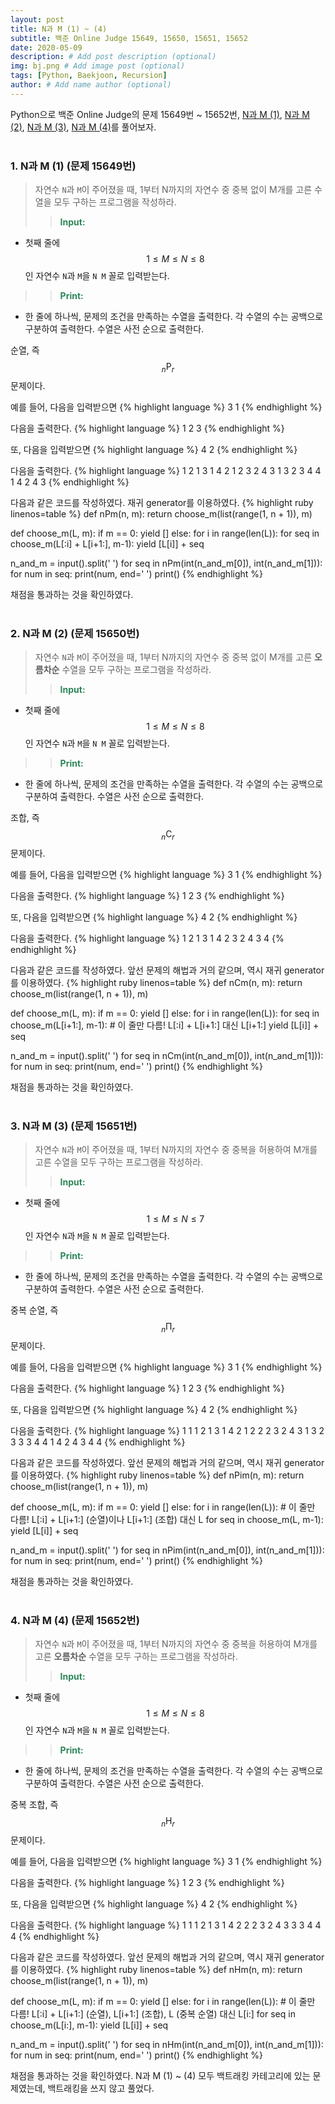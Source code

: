 ```yaml
---
layout: post
title: N과 M (1) ~ (4)
subtitle: 백준 Online Judge 15649, 15650, 15651, 15652
date: 2020-05-09
description: # Add post description (optional)
img: bj.png # Add image post (optional)
tags: [Python, Baekjoon, Recursion]
author: # Add name author (optional)
---
```

Python으로 백준 Online Judge의 문제 15649번 ~ 15652번, [N과 M (1)][15649], [N과 M (2)][15650], [N과 M (3)][15651], [N과 M (4)][15652]를 풀어보자.<br><br>

### **1. N과 M (1) (문제 15649번)**
> 자연수 `N`과 `M`이 주어졌을 때, 1부터 N까지의 자연수 중 중복 없이 M개를 고른 수열을 모두 구하는 프로그램을 작성하라.
>> <span style="color:#2d8659">**Input:**</span>
* 첫째 줄에 $$1 \le M \le N \le 8$$인 자연수 `N`과 `M`을 `N M` 꼴로 입력받는다.

>> <span style="color:#2d8659">**Print:**</span>
* 한 줄에 하나씩, 문제의 조건을 만족하는 수열을 출력한다. 각 수열의 수는 공백으로 구분하여 출력한다. 수열은 사전 순으로 출력한다.

순열, 즉 $${}_n\mathrm{P}_{r}$$ 문제이다.

예를 들어, 다음을 입력받으면
{% highlight language %}
3 1
{% endhighlight %}

다음을 출력한다.
{% highlight language %}
1
2
3
{% endhighlight %}

또, 다음을 입력받으면
{% highlight language %}
4 2
{% endhighlight %}

다음을 출력한다.
{% highlight language %}
1 2
1 3
1 4
2 1
2 3
2 4
3 1
3 2
3 4
4 1
4 2
4 3
{% endhighlight %}

다음과 같은 코드를 작성하였다. 재귀 generator를 이용하였다.
{% highlight ruby linenos=table %}
def nPm(n, m):
    return choose_m(list(range(1, n + 1)), m)

def choose_m(L, m):
    if m == 0:
        yield []
    else:
        for i in range(len(L)):
            for seq in choose_m(L[:i] + L[i+1:], m-1):
                yield [L[i]] + seq

n_and_m = input().split(' ')
for seq in nPm(int(n_and_m[0]), int(n_and_m[1])):
    for num in seq:
        print(num, end=' ')
    print()
{% endhighlight %}

채점을 통과하는 것을 확인하였다.<br><br>

### **2. N과 M (2) (문제 15650번)**
> 자연수 `N`과 `M`이 주어졌을 때, 1부터 N까지의 자연수 중 중복 없이 M개를 고른 **오름차순** 수열을 모두 구하는 프로그램을 작성하라.
>> <span style="color:#2d8659">**Input:**</span>
* 첫째 줄에 $$1 \le M \le N \le 8$$인 자연수 `N`과 `M`을 `N M` 꼴로 입력받는다.

>> <span style="color:#2d8659">**Print:**</span>
* 한 줄에 하나씩, 문제의 조건을 만족하는 수열을 출력한다. 각 수열의 수는 공백으로 구분하여 출력한다. 수열은 사전 순으로 출력한다.

조합, 즉 $${}_n\mathrm{C}_{r}$$ 문제이다.

예를 들어, 다음을 입력받으면
{% highlight language %}
3 1
{% endhighlight %}

다음을 출력한다.
{% highlight language %}
1
2
3
{% endhighlight %}

또, 다음을 입력받으면
{% highlight language %}
4 2
{% endhighlight %}

다음을 출력한다.
{% highlight language %}
1 2
1 3
1 4
2 3
2 4
3 4
{% endhighlight %}

다음과 같은 코드를 작성하였다. 앞선 문제의 해법과 거의 같으며, 역시 재귀 generator를 이용하였다.
{% highlight ruby linenos=table %}
def nCm(n, m):
    return choose_m(list(range(1, n + 1)), m)

def choose_m(L, m):
    if m == 0:
        yield []
    else:
        for i in range(len(L)):
            for seq in choose_m(L[i+1:], m-1):    # 이 줄만 다름! L[:i] + L[i+1:] 대신 L[i+1:]
                yield [L[i]] + seq

n_and_m = input().split(' ')
for seq in nCm(int(n_and_m[0]), int(n_and_m[1])):
    for num in seq:
        print(num, end=' ')
    print()
{% endhighlight %}

채점을 통과하는 것을 확인하였다.<br><br>

### **3. N과 M (3) (문제 15651번)**
> 자연수 `N`과 `M`이 주어졌을 때, 1부터 N까지의 자연수 중 중복을 허용하여 M개를 고른 수열을 모두 구하는 프로그램을 작성하라.
>> <span style="color:#2d8659">**Input:**</span>
* 첫째 줄에 $$1 \le M \le N \le 7$$인 자연수 `N`과 `M`을 `N M` 꼴로 입력받는다.

>> <span style="color:#2d8659">**Print:**</span>
* 한 줄에 하나씩, 문제의 조건을 만족하는 수열을 출력한다. 각 수열의 수는 공백으로 구분하여 출력한다. 수열은 사전 순으로 출력한다.

중복 순열, 즉 $${}_n\mathrm{\Pi}_{r}$$ 문제이다.

예를 들어, 다음을 입력받으면
{% highlight language %}
3 1
{% endhighlight %}

다음을 출력한다.
{% highlight language %}
1
2
3
{% endhighlight %}

또, 다음을 입력받으면
{% highlight language %}
4 2
{% endhighlight %}

다음을 출력한다.
{% highlight language %}
1 1
1 2
1 3
1 4
2 1
2 2
2 3
2 4
3 1
3 2
3 3
3 4
4 1
4 2
4 3
4 4
{% endhighlight %}

다음과 같은 코드를 작성하였다. 앞선 문제의 해법과 거의 같으며, 역시 재귀 generator를 이용하였다.
{% highlight ruby linenos=table %}
def nPim(n, m):
    return choose_m(list(range(1, n + 1)), m)

def choose_m(L, m):
    if m == 0:
        yield []
    else:
        for i in range(len(L)):
            # 이 줄만 다름! L[:i] + L[i+1:] (순열)이나 L[i+1:] (조합) 대신 L
            for seq in choose_m(L, m-1):
                yield [L[i]] + seq

n_and_m = input().split(' ')
for seq in nPim(int(n_and_m[0]), int(n_and_m[1])):
    for num in seq:
        print(num, end=' ')
    print()
{% endhighlight %}

채점을 통과하는 것을 확인하였다.<br><br>

### **4. N과 M (4) (문제 15652번)**
> 자연수 `N`과 `M`이 주어졌을 때, 1부터 N까지의 자연수 중 중복을 허용하여 M개를 고른 **오름차순** 수열을 모두 구하는 프로그램을 작성하라.
>> <span style="color:#2d8659">**Input:**</span>
* 첫째 줄에 $$1 \le M \le N \le 8$$인 자연수 `N`과 `M`을 `N M` 꼴로 입력받는다.

>> <span style="color:#2d8659">**Print:**</span>
* 한 줄에 하나씩, 문제의 조건을 만족하는 수열을 출력한다. 각 수열의 수는 공백으로 구분하여 출력한다. 수열은 사전 순으로 출력한다.

중복 조합, 즉 $${}_n\mathrm{H}_{r}$$ 문제이다.

예를 들어, 다음을 입력받으면
{% highlight language %}
3 1
{% endhighlight %}

다음을 출력한다.
{% highlight language %}
1
2
3
{% endhighlight %}

또, 다음을 입력받으면
{% highlight language %}
4 2
{% endhighlight %}

다음을 출력한다.
{% highlight language %}
1 1
1 2
1 3
1 4
2 2
2 3
2 4
3 3
3 4
4 4
{% endhighlight %}

다음과 같은 코드를 작성하였다. 앞선 문제의 해법과 거의 같으며, 역시 재귀 generator를 이용하였다.
{% highlight ruby linenos=table %}
def nHm(n, m):
    return choose_m(list(range(1, n + 1)), m)

def choose_m(L, m):
    if m == 0:
        yield []
    else:
        for i in range(len(L)):
            # 이 줄만 다름! L[:i] + L[i+1:] (순열), L[i+1:] (조합), L (중복 순열) 대신 L[i:]
            for seq in choose_m(L[i:], m-1):
                yield [L[i]] + seq

n_and_m = input().split(' ')
for seq in nHm(int(n_and_m[0]), int(n_and_m[1])):
    for num in seq:
        print(num, end=' ')
    print()
{% endhighlight %}

채점을 통과하는 것을 확인하였다. N과 M (1) ~ (4) 모두 백트래킹 카테고리에 있는 문제였는데, 백트래킹을 쓰지 않고 풀었다.


[15649]: https://www.acmicpc.net/problem/15649
[15650]: https://www.acmicpc.net/problem/15650
[15651]: https://www.acmicpc.net/problem/15651
[15652]: https://www.acmicpc.net/problem/15652
